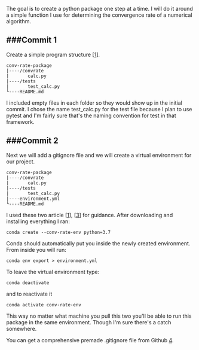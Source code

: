 The goal is to create a python package one step at a time. I will do it around a simple function I use for determining the convergence rate of a numerical algorithm.

###Commit 1
---
Create a simple program structure [[1]].

    conv-rate-package
    |----/convrate
    |       calc.py
    |----/tests
    |       test_calc.py
    └----README.md

I included empty files in each folder so they would show up in the initial commit. I chose the name test_calc.py for the test file because I plan to use pytest and I'm fairly sure that's the naming convention for test in that framework.

###Commit 2
---
Next we will add a gitignore file and we will create a virtual environment for our project.

    conv-rate-package
    |----/convrate
    |       calc.py
    |----/tests
    |       test_calc.py
    |----environment.yml
    └----README.md

I used these two article [[1]], [[3]] for guidance. After downloading and installing everything I ran:

    conda create --conv-rate-env python=3.7

Conda should automatically put you inside the newly created environment. From inside you will run:

    conda env export > environment.yml

To leave the virtual environment type:

    conda deactivate

and to reactivate it

    conda activate conv-rate-env

This way no matter what machine you pull this two you'll be able to run this package in the same environment. Though I'm sure there's a catch somewhere.

You can get a comprehensive premade .gitignore file from Github [4].

[1]: https://docs.python-guide.org/writing/structure/
[2]: https://towardsdatascience.com/getting-started-with-python-environments-using-conda-32e9f2779307
[3]: https://tdhopper.com/blog/my-python-environment-workflow-with-conda/
[4]: https://github.com/github/gitignore/blob/master/Python.gitignore
